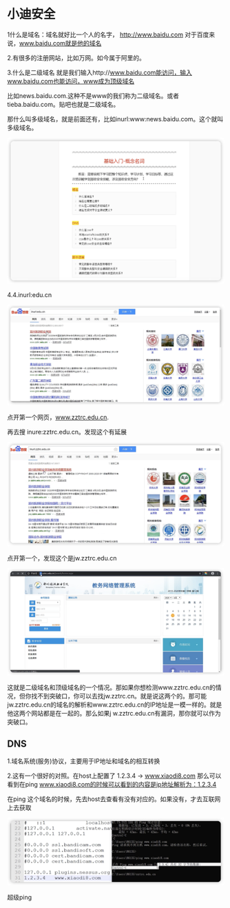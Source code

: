 # 小迪安全

1什么是域名：域名就好比一个人的名字，  http://www.baidu.com  对于百度来说，www.baidu.com就是他的域名

2.有很多的注册网站，比如万网。如今属于阿里的。

3.什么是二级域名 就是我们输入http://www.baidu.com能访问，输入www.baidu.com也能访问，www成为顶级域名

比如news.baidu.com.这种不是www的我们称为二级域名。或者tieba.baidu.com。贴吧也就是二级域名。

那什么叫多级域名，就是前面还有，比如inurl:www:news.baidu.com。这个就叫多级域名。

![image-20230926205125166](assets/image-20230926205125166.png)

4.4.inurl:edu.cn

![image-20230926212337549](assets/image-20230926212337549.png)

点开第一个网页，www.zztrc.edu.cn.  

再去搜 inure:zztrc.edu.cn。发现这个有延展

![image-20230926212645079](assets/image-20230926212645079.png)

点开第一个，发现这个是jw.zztrc.edu.cn

![image-20230926212743274](assets/image-20230926212743274.png)

这就是二级域名和顶级域名的一个情况。那如果你想检测www.zztrc.edu.cn的情况，但你找不到突破口，你可以去找jw.zztrc.cn。就是说这两个的。那可能jw.zztrc.edu.cn的域名的解析和www.zztrc.edu.cn的IP地址是一模一样的。就是他这两个网站都是在一起的。那么如果j w.zztrc.edu.cn有漏洞，那你就可以作为突破口。

## DNS

1.域名系统(服务)协议，主要用于IP地址和域名的相互转换

2.这有一个很好的对照。在host上配置了  1.2.3.4   ->  www.xiaodi8.com       那么可以看到在ping www.xiaodi8.com的时候可以看到的内容是ip地址解析为：1.2.3.4

在ping 这个域名的时候，先去host去查看有没有对应的。如果没有，才去互联网上去获取

![image-20230926221649868](assets/image-20230926221649868.png)

超级ping

